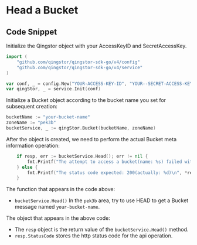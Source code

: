 # Head a Bucket

## Code Snippet

Initialize the Qingstor object with your AccessKeyID and SecretAccessKey.

```go
import (
	"github.com/qingstor/qingstor-sdk-go/v4/config"
	"github.com/qingstor/qingstor-sdk-go/v4/service"
)

var conf, _ = config.New("YOUR-ACCESS-KEY-ID", "YOUR--SECRET-ACCESS-KEY")
var qingStor, _ = service.Init(conf)
```

Initialize a Bucket object according to the bucket name you set for subsequent creation:

```go
bucketName := "your-bucket-name"
zoneName := "pek3b"
bucketService, _ := qingStor.Bucket(bucketName, zoneName)
```

After the object is created, we need to perform the actual Bucket meta information operation:

```go
	if resp, err := bucketService.Head(); err != nil {
		fmt.Printf("The attempt to access a bucket(name: %s) failed with given error: %s\n", bucketName, err)
	} else {
		fmt.Printf("The status code expected: 200(actually: %d)\n", *resp.StatusCode)
	}
```

The function that appears in the code above:
- `bucketService.Head()` In the `pek3b` area, try to use HEAD to get a Bucket message named `your-bucket-name`.

The object that appears in the above code:
- The `resp` object is the return value of the `bucketService.Head()` method.
- `resp.StatusCode` stores the http status code for the api operation.

